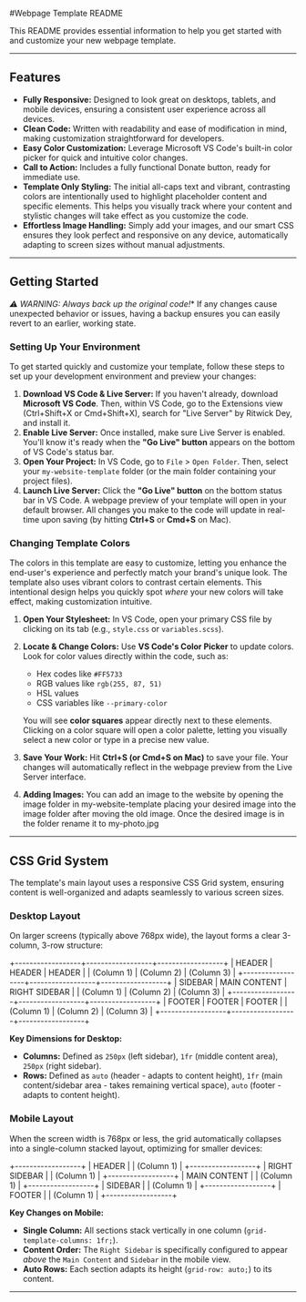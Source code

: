 #Webpage Template README

This README provides essential information to help you get started with and customize your new webpage template.

---

## Features

* **Fully Responsive:** Designed to look great on desktops, tablets, and mobile devices, ensuring a consistent user experience across all devices.
* **Clean Code:** Written with readability and ease of modification in mind, making customization straightforward for developers.
* **Easy Color Customization:** Leverage Microsoft VS Code's built-in color picker for quick and intuitive color changes.
* **Call to Action:** Includes a fully functional Donate button, ready for immediate use.
* **Template Only Styling:** The initial all-caps text and vibrant, contrasting colors are intentionally used to highlight placeholder content and specific elements. This helps you visually track where your content and stylistic changes will take effect as you customize the code.
* **Effortless Image Handling:** Simply add your images, and our smart CSS ensures they look perfect and responsive on any device, automatically adapting to screen sizes without manual adjustments.

---

## Getting Started

*⚠️ WARNING: Always back up the original code!** If any changes cause unexpected behavior or issues, having a backup ensures you can easily revert to an earlier, working state.

### Setting Up Your Environment

To get started quickly and customize your template, follow these steps to set up your development environment and preview your changes:

1.  **Download VS Code & Live Server:** If you haven't already, download **Microsoft VS Code**. Then, within VS Code, go to the Extensions view (Ctrl+Shift+X or Cmd+Shift+X), search for "Live Server" by Ritwick Dey, and install it.
2.  **Enable Live Server:** Once installed, make sure Live Server is enabled. You'll know it's ready when the **"Go Live" button** appears on the bottom of VS Code's status bar.
3.  **Open Your Project:** In VS Code, go to `File` > `Open Folder`. Then, select your `my-website-template` folder (or the main folder containing your project files).
4.  **Launch Live Server:** Click the **"Go Live" button** on the bottom status bar in VS Code. A webpage preview of your template will open in your default browser. All changes you make to the code will update in real-time upon saving (by hitting **Ctrl+S** or **Cmd+S** on Mac).

### Changing Template Colors

The colors in this template are easy to customize, letting you enhance the end-user's experience and perfectly match your brand's unique look. The template also uses vibrant colors to contrast certain elements. This intentional design helps you quickly spot *where* your new colors will take effect, making customization intuitive.

1.  **Open Your Stylesheet:** In VS Code, open your primary CSS file by clicking on its tab (e.g., `style.css` or `variables.scss`).
2.  **Locate & Change Colors:** Use **VS Code's Color Picker** to update colors. Look for color values directly within the code, such as:
    * Hex codes like `#FF5733`
    * RGB values like `rgb(255, 87, 51)`
    * HSL values
    * CSS variables like `--primary-color`

    You will see **color squares** appear directly next to these elements. Clicking on a color square will open a color palette, letting you visually select a new color or type in a precise new value.
3.  **Save Your Work:** Hit **Ctrl+S (or Cmd+S on Mac)** to save your file. Your changes will automatically reflect in the webpage preview from the Live Server interface.
4.  **Adding Images:** You can add an image to the website by opening the image folder in my-website-template placing your desired image into the image folder after moving the old image. Once the desired image is in the folder rename it to my-photo.jpg

---

## CSS Grid System

The template's main layout uses a responsive CSS Grid system, ensuring content is well-organized and adapts seamlessly to various screen sizes.

### Desktop Layout

On larger screens (typically above 768px wide), the layout forms a clear 3-column, 3-row structure:

+------------------+------------------+------------------+
|      HEADER      |      HEADER      |      HEADER      |
|    (Column 1)    |    (Column 2)    |    (Column 3)    |
+------------------+------------------+------------------+
|      SIDEBAR     |   MAIN CONTENT   |   RIGHT SIDEBAR  |
|    (Column 1)    |    (Column 2)    |    (Column 3)    |
+------------------+------------------+------------------+
|      FOOTER      |      FOOTER      |      FOOTER      |
|    (Column 1)    |    (Column 2)    |    (Column 3)    |
+------------------+------------------+------------------+


**Key Dimensions for Desktop:**

* **Columns:** Defined as `250px` (left sidebar), `1fr` (middle content area), `250px` (right sidebar).
* **Rows:** Defined as `auto` (header - adapts to content height), `1fr` (main content/sidebar area - takes remaining vertical space), `auto` (footer - adapts to content height).

### Mobile Layout

When the screen width is 768px or less, the grid automatically collapses into a single-column stacked layout, optimizing for smaller devices:

+------------------+
|      HEADER      |
|    (Column 1)    |
+------------------+
|   RIGHT SIDEBAR  |
|    (Column 1)    |
+------------------+
|   MAIN CONTENT   |
|    (Column 1)    |
+------------------+
|      SIDEBAR     |
|    (Column 1)    |
+------------------+
|      FOOTER      |
|    (Column 1)    |
+------------------+


**Key Changes on Mobile:**

* **Single Column:** All sections stack vertically in one column (`grid-template-columns: 1fr;`).
* **Content Order:** The `Right Sidebar` is specifically configured to appear *above* the `Main Content` and `Sidebar` in the mobile view.
* **Auto Rows:** Each section adapts its height (`grid-row: auto;`) to its content.

---
